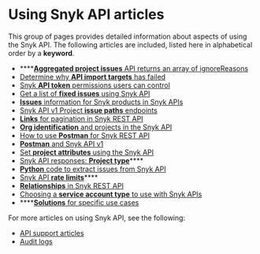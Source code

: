 # Using Snyk API articles

This group of pages provides detailed information about aspects of using the Snyk API. The following articles are included, listed here in alphabetical order by a **keyword**.

* ****[**Aggregated project issues** API returns an array of ignoreReasons](aggregated-project-issues-api-returns-an-array-of-ignorereasons.md)
* [Determine why **API import targets** has failed](determine-why-api-import-targets-has-failed.md)
* [Snyk **API token** permissions users can control](api-token-permissions-users-can-control.md)
* [Get a list of **fixed issues** using Snyk API](get-a-list-of-fixed-issues-using-snyk-api.md)
* [**Issues** information for Snyk products in Snyk APIs](issues-information-for-snyk-products-in-snyk-apis.md)
* [Snyk API v1 Project **issue paths** endpoints](snyk-api-v1-path-endpoint-information.md)
* [**Links** for pagination in Snyk REST API](links-for-pagination-in-snyk-rest-api.md)
* [**Org identification** and projects in the Snyk API](org-identification-and-projects-in-snyk-apis.md)
* [How to use **Postman** for Snyk REST API](how-to-use-postman-for-snyk-rest-api.md)
* [**Postman** and Snyk API v1](postman-and-snyk-api.md)
* [Set **project attributes** using the Snyk API](set-project-attributes-using-the-snyk-api.md)
* [Snyk API responses: **Project type**](snyk-api-responses-project-type.md)****
* [**Python** code to extract issues from Snyk API](python-code-to-extract-issues-from-snyk-api.md)
* [Snyk API **rate limits**](snyk-api-rate-limits.md)****
* [**Relationships** in Snyk REST API](relationships-in-snyk-rest-api.md)
* [Choosing a **service account type** to use with Snyk APIs](choosing-a-service-account-type-to-use-with-snyk-apis.md)
* ****[**Solutions** for specific use cases](solutions-for-specific-use-cases.md)

For more articles on using Snyk API, see the following:

* [API support articles](https://support.snyk.io/hc/en-us/sections/360001344097-API)
* [Audit logs](../../features/user-and-group-management/managing-users-and-permissions/audit-logs.md)
